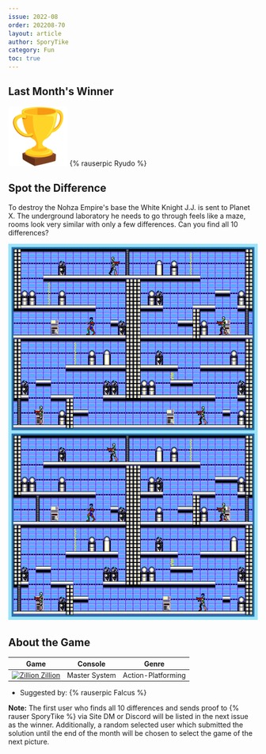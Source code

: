 ```yaml
---
issue: 2022-08
order: 202208-70
layout: article
author: SporyTike
category: Fun
toc: true
---
```


## Last Month's Winner

<div class="bingo-winner">
  <img class="bingo-trophy" src="../../img/trophy.png" alt="trophy" />
  {% rauserpic Ryudo %}
</div>

## Spot the Difference

To destroy the Nohza Empire's base the White Knight J.J. is sent to Planet X. The underground laboratory he needs to go through feels like a maze, rooms look very similar with only a few differences. Can you find all 10 differences?

![spot the difference](img/Fun/SpotTheDifference.png)

## About the Game

| Game                                                                                                                                                                                                                         | Console       | Genre              |
| ---------------------------------------------------------------------------------------------------------------------------------------------------------------------------------------------------------------------------- | ------------- | ------------------ |
| <a class="gameicon-link" href="https://retroachievements.org/game/10969" target="_blank" rel="noopener"> <img class="gameicon" src="https://retroachievements.org/Images/017580.png" alt="Zillion"> <span>Zillion</span></a> | Master System | Action-Platforming |


* Suggested by: {% rauserpic Falcus %}

**Note:** The first user who finds all 10 differences and sends proof to {% rauser SporyTike %} via Site DM or Discord will be listed in the next issue as the winner. Additionally, a random selected user which submitted the solution until the end of the month will be chosen to select the game of the next picture.

